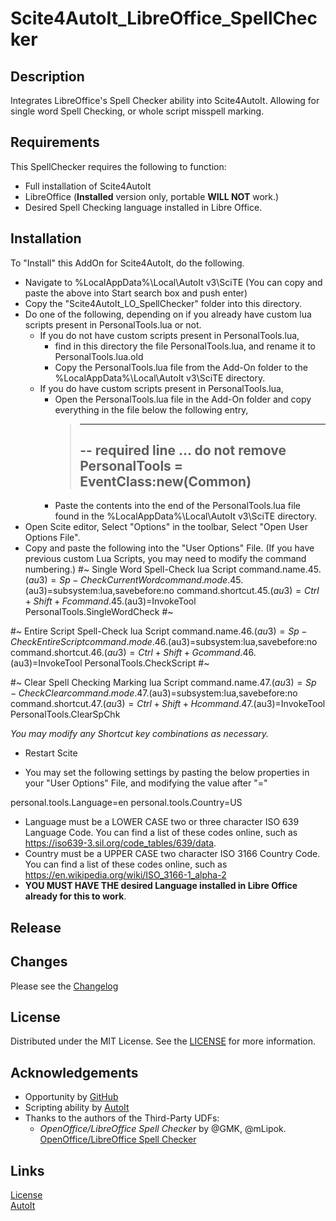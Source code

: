 # Scite4AutoIt_LibreOffice_SpellChecker

## Description
 Integrates LibreOffice's Spell Checker ability into Scite4AutoIt. Allowing for single word Spell Checking, or whole script misspell marking.

## Requirements
This SpellChecker requires the following to function:
- Full installation of Scite4AutoIt
- LibreOffice (**Installed** version only, portable **WILL NOT** work.)
- Desired Spell Checking language installed in Libre Office.

## Installation

To "Install" this AddOn for Scite4AutoIt, do the following.
- Navigate to %LocalAppData%\Local\AutoIt v3\SciTE
  (You can copy and paste the above into Start search box and push enter)
- Copy the "Scite4AutoIt_LO_SpellChecker" folder into this directory.
- Do one of the following, depending on if you already have custom lua scripts present in PersonalTools.lua or not.
  - If you do not have custom scripts present in PersonalTools.lua, 
    - find in this directory the file PersonalTools.lua, and rename it to PersonalTools.lua.old 
    - Copy the PersonalTools.lua file from the Add-On folder to the %LocalAppData%\Local\AutoIt v3\SciTE directory.
  - If you do have custom scripts present in PersonalTools.lua,
    - Open the PersonalTools.lua file in the Add-On folder and copy everything in the file below the following entry,
      > -------------------------------------------------------------------------------
      > -- required line ... do not remove
      > PersonalTools = EventClass:new(Common)
      > -------------------------------------------------------------------------------
    - Paste the contents into the end of the PersonalTools.lua file found in the %LocalAppData%\Local\AutoIt v3\SciTE directory.
- Open Scite editor, Select "Options" in the toolbar, Select "Open User Options File".
- Copy and paste the following into the "User Options" File. (If you have previous custom Lua Scripts, you may need to modify the command numbering.)
#~ Single Word Spell-Check lua Script
command.name.45.$(au3)=Sp-Check Current Word
command.mode.45.$(au3)=subsystem:lua,savebefore:no
command.shortcut.45.$(au3)=Ctrl+Shift+F
command.45.$(au3)=InvokeTool PersonalTools.SingleWordCheck
#~

#~ Entire Script Spell-Check lua Script
command.name.46.$(au3)=Sp-Check Entire Script
command.mode.46.$(au3)=subsystem:lua,savebefore:no
command.shortcut.46.$(au3)=Ctrl+Shift+G
command.46.$(au3)=InvokeTool PersonalTools.CheckScript
#~

#~ Clear Spell Checking Marking lua Script
command.name.47.$(au3)=Sp-Check Clear
command.mode.47.$(au3)=subsystem:lua,savebefore:no
command.shortcut.47.$(au3)=Ctrl+Shift+H
command.47.$(au3)=InvokeTool PersonalTools.ClearSpChk

  *You may modify any Shortcut key combinations as necessary.*
- Restart Scite

- You may set the following settings by pasting the below properties in your "User Options" File, and modifying the value after "="

personal.tools.Language=en
personal.tools.Country=US

  - Language must be a LOWER CASE two or three character ISO 639 Language Code. You can find a list of these codes online, such as https://iso639-3.sil.org/code_tables/639/data. 
  - Country must be a UPPER CASE two character ISO 3166 Country Code. You can find a list of these codes online, such as https://en.wikipedia.org/wiki/ISO_3166-1_alpha-2
  - **YOU MUST HAVE THE desired Language installed in Libre Office already for this to work**.

## Release

## Changes

Please see the [Changelog](CHANGELOG.md)

## License

Distributed under the MIT License. See the [LICENSE](LICENSE) for more information.

## Acknowledgements

- Opportunity by [GitHub](https://github.com)
- Scripting ability by [AutoIt](https://www.autoitscript.com/site/autoit/)
- Thanks to the authors of the Third-Party UDFs:
  - *OpenOffice/LibreOffice Spell Checker* by @GMK, @mLipok. [OpenOffice/LibreOffice Spell Checker](https://www.autoitscript.com/forum/topic/185932-openofficelibreoffice-spell-checker/)

## Links 

[License](LICENSE) <br>
[AutoIt](https://www.autoitscript.com/site/autoit/) <br>
